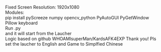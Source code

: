 Fixed Screen Resolution: 1920x1080  
Modules:  
  pip install pyScreeze numpy opencv_python PyAutoGUI PyGetWindow Pillow keyboard  
Run .py  
and it will start from the Laucher  
  Logic based on github WHOAMIsuperMan/KardsAFK4EXP Thank you! Pls set the laucher to English and Game to Simplfied Chinese  
